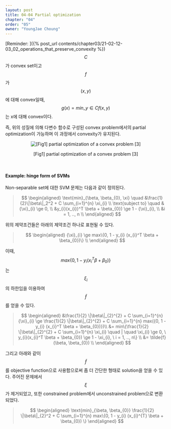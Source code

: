```yaml
---
layout: post
title: 04-04 Partial optimization
chapter: "04"
order: "05"
owner: "YoungJae Choung"
---
```

[Reminder: ]({% post_url contents/chapter03/21-02-12-03_02_operations_that_preserve_convexity %})
$$C$$가 convex set이고 $$f$$가 $$(x,y)$$에 대해 convex일때, $$g(x) = min\_{y \in C} f(x, y)$$는 x에 대해 convex이다.

즉, 위의 성질에 의해 다변수 함수로 구성된 convex problem에서의 partial optimization이 가능하며 이 과정에서 convexity가 유지된다.

<figure class="image" style="align: center;">
<p align="center">
  <img src="https://wikidocs.net/images/page/18367/partial-optimization.png" alt="[Fig1] partial optimization of a convex problem [3]">
  <figcaption style="text-align: center;">[Fig1] partial optimization of a convex problem [3]</figcaption>
</p>
</figure>
<br>

#### Example: hinge form of SVMs
Non-separable set에 대한 SVM 문제는 다음과 같이 정의된다. 
>$$
>\begin{aligned}
>    \text{min}_{\beta, \beta_{0}, \xi} \quad &\frac{1}{2}\|\beta\|_2^2 + C \sum_{i=1}^{n} \xi_{i} \\
>    \text{subject to} \quad &{\xi}_{i} \ge 0, \\ 
>    &y_{i}(x_{i})^T \beta + \beta_{0}) \ge 1 - {\xi}_{i}, \\
>    &i = 1, .., n \\
>\end{aligned}
>$$


위의 제약조건들은 아래의 제약조건 하나로 표현될 수 있다. <br>
> $$
> \begin{aligned}
>    {\xi}_{i} \ge max\{0, 1 - y_{i} (x_{i}^T \beta + \beta_{0})\} \\
> \end{aligned}
> $$
    
    
이때, $$max\{0, 1 - y_{i} (x_{i}^T \beta + \beta_{0})\}$$는 $${\xi}_{i}$$의 하한임을 이용하여 $$\tilde{f}$$를 얻을 수 있다.<br>


> $$
> \begin{aligned}
>     &\frac{1}{2} \|\beta\|_{2}^{2} + C \sum_{i=1}^{n} {\xi}_{i} \ge \frac{1}{2} \|\beta\|_{2}^{2} + C \sum_{i=1}^{n} max({0, 1 - y_{i} (x_{i}^T \beta + \beta_{0})})\\
>    &= min\{\frac{1}{2} \|\beta\|_{2}^{2} + C \sum_{i=1}^{n} \xi_{i} \quad | \quad \xi_{i} \ge 0, \ y_{i}(x_{i}^T \beta + \beta_{0}) \ge 1 - \xi_{i}, \ i = 1, .., n\} \\
> &= \tilde{f}(\beta, \beta_{0}) \\
> \end{aligned}
> $$


그리고 아래와 같이 $$\tilde{f}$$를 objective function으로 사용함으로써 좀 더 간단한 형태로 solution을 얻을 수 있다. 주어진 문제에서 $$\xi$$가 제거되었고, 또한 constrained problem에서 unconstrained problem으로 변환되었다.

> $$
> \begin{aligned}
> \text{min}_{\beta, \beta_{0}} \frac{1}{2} \|\beta\|_{2}^2 + C \sum_{i=1}^{n} max\{0, 1 - y_{i} (x_{i}^{T} \beta + \beta_{0}) \}
> \end{aligned}
> $$
